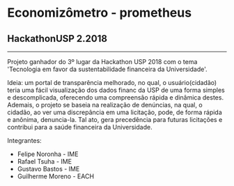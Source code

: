 # Economizômetro - prometheus
## HackathonUSP 2.2018

---

Projeto ganhador do 3º lugar da Hackathon USP 2018 com o tema 'Tecnologia em favor da sustentabilidade financeira da Universidade'.  

Ideia: um portal de transparência melhorado, no qual, o usuário(cidadão) teria uma fácil visualização dos dados financ da USP de uma forma simples e descomplicada, oferecendo uma compreensão rápida e dinâmica destes. Ademais, o projeto se baseia na realização de denúncias, na qual, o cidadão, ao ver uma discrepância em uma licitação, pode, de forma rápida e anônima, denuncia-la. Tal ato, gera precedência para futuras licitações e contribui para a saúde financeira da Universidade.

Integrantes:
- Felipe Noronha - IME  
- Rafael Tsuha - IME
- Gustavo Bastos - IME
- Guilherme Moreno - EACH
